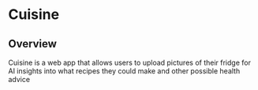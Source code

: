 # Cuisine

## Overview
Cuisine is a web app that allows users to upload pictures of their fridge for AI insights into what recipes they could make and other possible health advice
